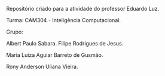Repositório criado para a atividade do professor Eduardo Luz.

Turma: CAM304 - Inteligência Computacional.

Grupo:

Albert Paulo Sabara.
Filipe Rodrigues de Jesus.

Maria Luiza Aguiar Barreto de Gusmão.

Rony Anderson Uliana Vieira.

